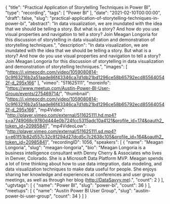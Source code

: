 {
  "title": "Practical Application of Storytelling Techniques in Power BI",
  "type": "recording",
  "tags": [
    "Power BI"
  ],
  "date": "2021-02-10T00:00:00",
  "draft": false,
  "slug": "practical-application-of-storytelling-techniques-in-power-bi",
  "abstract": "In data visualization, we are inundated with the idea that we should be telling a story. But what is a story? And how do you use visual properties and navigation to tell a story? Join Meagan Longoria for this discussion of storytelling in data visualization and demonstration of storytelling techniques.",
  "description": "In data visualization, we are inundated with the idea that we should be telling a story. But what is a story? And how do you use visual properties and navigation to tell a story? Join Meagan Longoria for this discussion of storytelling in data visualization and demonstration of storytelling techniques.",
  "images": [
    "https://i.vimeocdn.com/video/1059080814-0c9f63216b2a51aade86f43346ca7d1db21bd1296ce58b65792ecd855640542f-d_295x166"
  ],
  "vimeo": "511625111",
  "moreinfo": "https://www.meetup.com/Austin-Power-BI-User-Group/events/275469714/",
  "thumbnail": "https://i.vimeocdn.com/video/1059080814-0c9f63216b2a51aade86f43346ca7d1db21bd1296ce58b65792ecd855640542f-d_295x166",
  "mp4Video": "http://player.vimeo.com/external/511625111.hd.mp4?s=a7749068c9780d444e0b724fcc5315adc10a4121&profile_id=174&oauth2_token_id=20985841",
  "mp4VideoLow": "http://player.vimeo.com/external/511625111.sd.mp4?s=e61f51b82d557c32c91294d27dcd5c7c2638c105&profile_id=164&oauth2_token_id=20985841",
  "recordingID": 1056,
  "speakers": [
    {
      "name": "Meagan Longoria",
      "slug": "meagan-longoria",
      "bio": "Meagan Longoria is a business intelligence consultant with Denny Cherry & Associates who lives in Denver, Colorado. She is a Microsoft Data Platform MVP. Meagan spends a lot of time thinking about how to use data integration, data modeling, and data visualization techniques to make data useful for people. She enjoys sharing her knowledge and experiences at conferences and user group meetings, as well as through her blog (http://DataSavvy.me).",
      "count": 2
    }
  ],
  "ugtvtags": [
    {
      "name": "Power BI",
      "slug": "power-bi",
      "count": 36
    }
  ],
  "meetups": [
    {
      "name": "Austin Power BI User Group",
      "slug": "austin-power-bi-user-group",
      "count": 34
    }
  ]
}